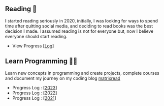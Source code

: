 ## Reading 📖

I started reading seriously in 2020, initially, I was looking for ways to spend time after quitting social media, and deciding to read books was the best decision I made. I assumed reading is not for everyone but, now I believe everyone should start reading.

* View Progress [[Log](https://github.com/abhiramready/Habit-System/blob/main/Habits/Reading/Reading-Log.md)]

## Learn Programming 👨‍💻

Learn new concepts in programming and create projects, complete courses and document my journey on my coding blog [matrixread](https://matrixread.com/)

* Progress Log : [[2023](https://github.com/abhiramready/Habit-System/blob/main/Habits/LearnProgramming/2023-LearnProgramming.md)]
* Progress Log : [[2022](https://github.com/abhiramready/Habit-System/blob/main/Habits/LearnProgramming/2022-LearnProgramming.md)]
* Progress Log : [[2021](https://github.com/abhiramready/Habit-System/blob/main/Habits/LearnProgramming/2021-LearnProgramming.md)]
